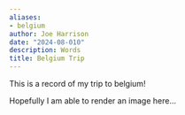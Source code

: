 ```yaml
---
aliases:
- belgium
author: Joe Harrison
date: "2024-08-010"
description: Words
title: Belgium Trip
---
```


This is a record of my trip to belgium! 

Hopefully I am able to render an image here...